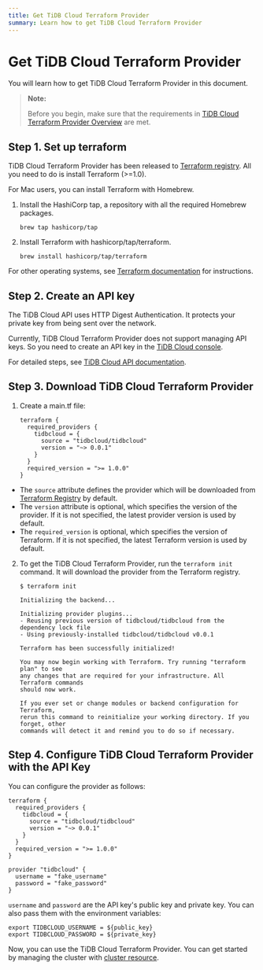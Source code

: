 ```yaml
---
title: Get TiDB Cloud Terraform Provider
summary: Learn how to get TiDB Cloud Terraform Provider
---
```


# Get TiDB Cloud Terraform Provider

You will learn how to get TiDB Cloud Terraform Provider in this document.

> **Note:**
>
> Before you begin, make sure that the requirements in [TiDB Cloud Terraform Provider Overview](/tidb-cloud/terraform/terraform-overview.md) are met.

## Step 1. Set up terraform

TiDB Cloud Terraform Provider has been released to [Terraform registry](https://registry.terraform.io/). All you need to do is install Terraform (>=1.0).

For Mac users, you can install Terraform with Homebrew.

1. Install the HashiCorp tap, a repository with all the required Homebrew packages.

    ```shell
    brew tap hashicorp/tap
    ```

2. Install Terraform with hashicorp/tap/terraform.

    ```shell
    brew install hashicorp/tap/terraform
    ```

For other operating systems, see [Terraform documentation](https://learn.hashicorp.com/tutorials/terraform/install-cli) for instructions.

## Step 2. Create an API key

The TiDB Cloud API uses HTTP Digest Authentication. It protects your private key from being sent over the network.

Currently, TiDB Cloud Terraform Provider does not support managing API keys. So you need to create an API key in the [TiDB Cloud console](https://tidbcloud.com/console/clusters).

For detailed steps, see [TiDB Cloud API documentation](https://docs.pingcap.com/tidbcloud/api/v1beta#section/Authentication/API-Key-Management).

## Step 3. Download TiDB Cloud Terraform Provider

1. Create a main.tf file:

   ```
   terraform {
     required_providers {
       tidbcloud = {
         source = "tidbcloud/tidbcloud"
         version = "~> 0.0.1"
       }
     }
     required_version = ">= 1.0.0"
   }
   ```

  - The `source` attribute defines the provider which will be downloaded from [Terraform Registry](https://registry.terraform.io/) by default.
  - The `version` attribute is optional, which specifies the version of the provider. If it is not specified, the latest provider version is used by default.
  - The `required_version` is optional, which specifies the version of Terraform. If  it is not specified, the latest Terraform version is used by default.

2. To get the TiDB Cloud Terraform Provider, run the `terraform init` command. It will download the provider from the Terraform registry.

   ```
   $ terraform init
   
   Initializing the backend...
   
   Initializing provider plugins...
   - Reusing previous version of tidbcloud/tidbcloud from the dependency lock file
   - Using previously-installed tidbcloud/tidbcloud v0.0.1
   
   Terraform has been successfully initialized!
   
   You may now begin working with Terraform. Try running "terraform plan" to see
   any changes that are required for your infrastructure. All Terraform commands
   should now work.
   
   If you ever set or change modules or backend configuration for Terraform,
   rerun this command to reinitialize your working directory. If you forget, other
   commands will detect it and remind you to do so if necessary.
   ```

## Step 4. Configure TiDB Cloud Terraform Provider with the API Key

You can configure the provider as follows:

```
terraform {
  required_providers {
    tidbcloud = {
      source = "tidbcloud/tidbcloud"
      version = "~> 0.0.1"
    }
  }
  required_version = ">= 1.0.0"
}

provider "tidbcloud" {
  username = "fake_username"
  password = "fake_password"
}
```

`username` and `password` are the API key's public key and private key. You can also pass them with the environment variables:

```
export TIDBCLOUD_USERNAME = ${public_key}
export TIDBCLOUD_PASSWORD = ${private_key}
```

Now, you can use the TiDB Cloud Terraform Provider. You can get started by managing the cluster with [cluster resource](/tidb-cloud/terraform/cluster-resource.md).